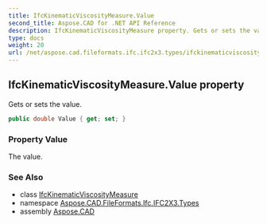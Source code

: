 ```yaml
---
title: IfcKinematicViscosityMeasure.Value
second_title: Aspose.CAD for .NET API Reference
description: IfcKinematicViscosityMeasure property. Gets or sets the value
type: docs
weight: 20
url: /net/aspose.cad.fileformats.ifc.ifc2x3.types/ifckinematicviscositymeasure/value/
---
```

## IfcKinematicViscosityMeasure.Value property

Gets or sets the value.

```csharp
public double Value { get; set; }
```

### Property Value

The value.

### See Also

* class [IfcKinematicViscosityMeasure](../)
* namespace [Aspose.CAD.FileFormats.Ifc.IFC2X3.Types](../../ifckinematicviscositymeasure/)
* assembly [Aspose.CAD](../../../)


